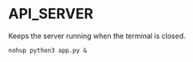 # API_SERVER

Keeps the server running when the terminal is closed.

```
nohup python3 app.py &
```
